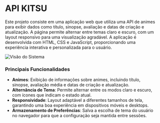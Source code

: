# API KITSU  
Este projeto consiste em uma aplicação web que utiliza uma API de animes para exibir dados como título, sinopse, avaliação e datas de criação e atualização. A página permite alternar entre temas claro e escuro, com um layout responsivo para uma visualização agradável. A aplicação é desenvolvida com HTML, CSS e JavaScript, proporcionando uma experiência interativa e personalizada para o usuário.

![Visão do Sistema](https://github.com/user-attachments/assets/0340d059-b296-4153-869b-87fdf01d77a1)


### **Principais Funcionalidades**  
- **Animes**: Exibição de informações sobre animes, incluindo título, sinopse, avaliação média e datas de criação e atualização.  
- **Alternância de Tema**: Permite alternar entre os modos claro e escuro, com ícones que indicam o estado atual.  
- **Responsividade**: Layout adaptável a diferentes tamanhos de tela, garantindo uma boa experiência em dispositivos móveis e desktops.  
- **Armazenamento de Preferências**: Salva a escolha de tema do usuário no navegador para que a configuração seja mantida entre sessões.


